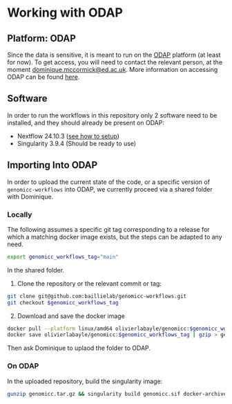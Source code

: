 # Working with ODAP

## Platform: ODAP

Since the data is sensitive, it is meant to run on the [ODAP](https://odap.ac.uk/) platform (at least for now). To get access, you will need to contact the relevant person, at the moment [dominique.mccormick@ed.ac.uk](mailto:dominique.mccormick@ed.ac.uk). More information on accessing ODAP can be found [here](https://git.ecdf.ed.ac.uk/odap-users-guide/odap-users-guide).

## Software

In order to run the workflows in this repository only 2 software need to be installed, and they should already be present on ODAP:

- Nextflow 24.10.3 ([see how to setup](https://git.ecdf.ed.ac.uk/odap-users-guide/odap-users-guide/-/wikis/nexflow))
- Singularity 3.9.4 (Should be ready to use)

## Importing Into ODAP

In order to upload the current state of the code, or a specific version of `genomicc-workflows` into ODAP, we currently proceed via a shared folder with Dominique.

### Locally

The following assumes a specific git tag corresponding to a release for which a matching docker image exists, but the steps can be adapted to any need.

```bash
export genomicc_workflows_tag="main"
```

In the shared folder.

1. Clone the repository or the relevant commit or tag:

```bash
git clone git@github.com:baillielab/genomicc-workflows.git
git checkout $genomicc_workflows_tag
```

2. Download and save the docker image
   
```bash
docker pull --platform linux/amd64 olivierlabayle/genomicc:$genomicc_workflows_tag
docker save olivierlabayle/genomicc:$genomicc_workflows_tag | gzip > genomicc-workflows/genomicc.tar.gz
```

Then ask Dominique to uplaod the folder to ODAP.

### On ODAP

In the uploaded repository, build the singularity image:

```bash
gunzip genomicc.tar.gz && singularity build genomicc.sif docker-archive:genomicc.tar
```




